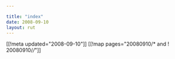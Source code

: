 ```yaml
---

title: "index"
date: 2008-09-10
layout: rut
---
```


[[!meta updated="2008-09-10"]]
[[!map pages="20080910/* and ! 20080910/*/*"]]
